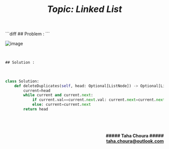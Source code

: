 <h1 align="center";"><em> Topic: Linked List</em></h1>
<br/><br/> 
```diff
## Problem :
```
<br/>              

![image](https://user-images.githubusercontent.com/11164303/169665991-5ef6b618-265f-4fcb-bdb4-bbe58f04b582.png)

<br/>

```diff
## Solution :
```
<br/>                
                    
```python
class Solution:
    def deleteDuplicates(self, head: Optional[ListNode]) -> Optional[ListNode]:
        current=head
        while current and current.next:
            if current.val==current.next.val: current.next=current.next.next
            else: current=current.next
        return head
```

<br/><br/>               
<h4 align="right">##### Taha Choura ##### <br/> <a align="right" width="100" href="#">taha.choura@outlook.com</a> </h4>
                                                                                     
                                                                                     
